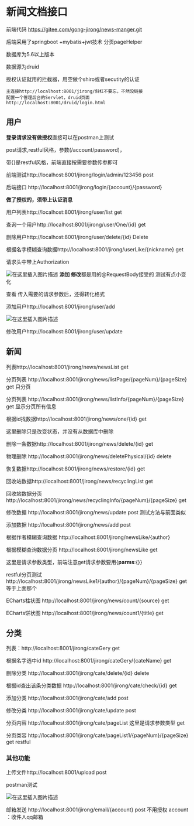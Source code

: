 ﻿# 新闻文档接口

前端代码    https://gitee.com/gong-jirong/news-manger.git

后端采用了springboot +mybatis+jwt技术   分页pageHelper

数据库为5.6以上版本

数据源为druid

授权认证就用的拦截器，用空做个shiro或者secutity的认证

```
主连接http://localhost:8001/jirong/斜杠不要忘，不然没链接
配置一个管理后台的Servlet，druid页面
http://localhost:8001/druid/login.html
```

## 用户

**登录请求没有做授权**直接可以在postman上测试

post请求,restful风格，参数(/account/password)，

带{}是restful风格，前端直接按需要参数传参即可

前端测试http://localhost:8001/jirong/login/admin/123456       post

后端接口 http://localhost:8001/jirong/login/{account}/{password}

**做了授权的，须带上认证消息** 

用户列表http://localhost:8001/jirong/user/list     get

查询一个用户http://localhost:8001/jirong/user/One/{id}   get 

删除用户http://localhost:8001/jirong/user/delete/{id}   Delete

根据名字模糊查询数据http://localhost:8001/jirong/userLike/{nickname}  get

请求头中带上Authorization 

![在这里插入图片描述](https://img-blog.csdnimg.cn/8b7bcd7ec0104613a559477223cd0916.png?x-oss-process=image/watermark,type_d3F5LXplbmhlaQ,shadow_50,text_Q1NETiBA5oS_5LyB6bmF6aOe77yI772hw7Ig4oiAIMOz772h77yJ,size_20,color_FFFFFF,t_70,g_se,x_16#pic_center)
**添加 修改**都是用的@RequestBody接受的 测试有点小变化

查看    传入需要的请求参数后，还得转化格式

[测试方法]: https://blog.csdn.net/qq_42107364/article/details/90607973?ops_request_misc=%257B%2522request%255Fid%2522%253A%2522163988061216780366586985%2522%252C%2522scm%2522%253A%252220140713.130102334..%2522%257D&amp;request_id=163988061216780366586985&amp;biz_id=0&amp;utm_medium=distribute.pc_search_result.none-task-blog-2~all~sobaiduend~default-1-90607973.first_rank_v2_pc_rank_v29&amp;utm_term=postman怎么测试requestbody&amp;spm=1018.2226.3001.4187

添加用户http://localhost:8001/jirong/user/add

![在这里插入图片描述](https://img-blog.csdnimg.cn/f860a1e6241342e7baba503f8ba9ce95.png?x-oss-process=image/watermark,type_d3F5LXplbmhlaQ,shadow_50,text_Q1NETiBA5oS_5LyB6bmF6aOe77yI772hw7Ig4oiAIMOz772h77yJ,size_20,color_FFFFFF,t_70,g_se,x_16#pic_center)

修改用户http://localhost:8001/jirong/user/update

## 新闻

列表http://localhost:8001/jirong/news/newsList   get

分页列表 http://localhost:8001/jirong/news/listPage/{pageNum}/{pageSize}   get  只分页

分页列表 http://localhost:8001/jirong/news/listInfo/{pageNum}/{pageSize}  get 显示分页所有信息

根据id找数据http://localhost:8001/jirong/news/one/{id}   get

这里删除只是改变状态，并没有从数据库中删除

删除一条数据http://localhost:8001/jirong/news/delete/{id}    get 

物理删除  http://localhost:8001/jirong/news/deletePhysical/{id}   delete

恢复数据http://localhost:8001/jirong/news/restore/{id}   get

回收站数据http://localhost:8001/jirong/news/recyclingList   get

回收站数据分页 http://localhost:8001/jirong/news/recyclingInfo/{pageNum}/{pageSize}  get

修改数据 http://localhost:8001/jirong/news/update    post  测试方法与前面类似 

添加数据  http://localhost:8001/jirong/news/add    post

根据作者模糊查询数据  http://localhost:8001/jirong/newsLike/{author}

根据模糊查询数据分页 http://localhost:8001/jirong/newsLike   get 

这里是请求参数类型，前端注意get请求参数要用{**parms**:{}}

restful分页测试  http://localhost:8001/jirong/newsLike1/{author}/{pageNum}/{pageSize}  get 等于上面那个

ECharts柱状图  http://localhost:8001/jirong/news/count/{source}  get

ECharts饼状图  http://localhost:8001/jirong/news/count1/{title}  get

## 分类

列表：http://localhost:8001/jirong/cateGery    get

根据名字选中id http://localhost:8001/jirong/cateGery/{cateName}  get

删除分类 http://localhost:8001/jirong/cate/delete/{id}  delete

根据id查出该条分类数据 http://localhost:8001/jirong/cate/check/{id}   get

添加分类  http://localhost:8001/jirong/cate/add  post

修改分类 http://localhost:8001/jirong/cate/update   post

分页内容 http://localhost:8001/jirong/cate/pageList  这里是请求参数类型 get

分页类容  http://localhost:8001/jirong/cate/pageList1/{pageNum}/{pageSize}  get restful


### 其他功能

上传文件http://localhost:8001/upload    post

postman测试

![在这里插入图片描述](https://img-blog.csdnimg.cn/9592288505964be59eb86b3006bfb643.png?x-oss-process=image/watermark,type_d3F5LXplbmhlaQ,shadow_50,text_Q1NETiBA5oS_5LyB6bmF6aOe77yI772hw7Ig4oiAIMOz772h77yJ,size_20,color_FFFFFF,t_70,g_se,x_16#pic_center)

邮箱发送 http://localhost:8001/jirong/email/{account}   post    不用授权   account ：收件人qq邮箱


